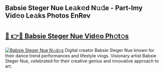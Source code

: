 ## Babsie Steger Nue Le𝚊k𝚎d N𝚞𝚍e - Part-lmy Vid𝚎o Le𝚊ks Photos EnRev

# <h2><a href="http://fb2sl0.evod.top/?m=Babsie+Steger+Nue">🔗 👉🔴 Babsie Steger Nue Vid𝚎o Ph𝚘t𝚘s</a></h2>

[![Babsie Steger Nue N𝚞d𝚎s](https://i.imgur.com/8V9OHl7.gif)](http://fb2sl0.evod.top/?m=Babsie+Steger+Nue)
Digital creator Babsie Steger Nue known for their dance trend performances and lifestyle vlogs. Visionary artist Babsie Steger Nue, celebrated for their creative genius and innovative approach to art. 
